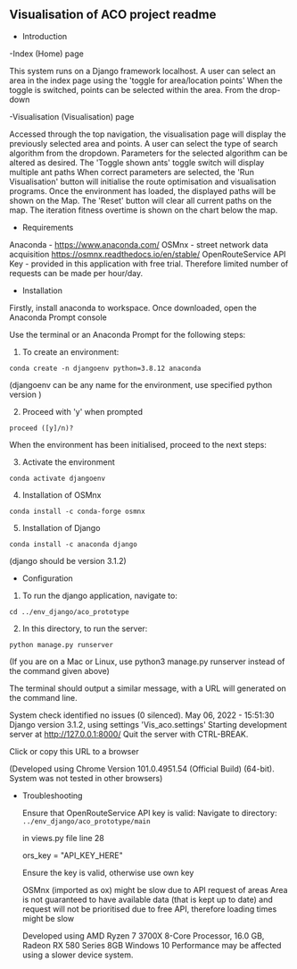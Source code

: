 Visualisation of ACO project readme
---------------------

 * Introduction

-Index (Home) page

This system runs on a Django framework localhost.
A user can select an area in the index page using the 'toggle for area/location points'
When the toggle is switched, points can be selected within the area.
From the drop-down

-Visualisation (Visualisation) page

Accessed through the top navigation, the visualisation page will display the previously selected
area and points.
A user can select the type of search algorithm from the dropdown.
Parameters for the selected algorithm can be altered as desired.
The 'Toggle shown ants' toggle switch will display multiple ant paths
When correct parameters are selected, the 'Run Visualisation' button will initialise the
route optimisation and visualisation programs.
Once the environment has loaded, the displayed paths will be shown on the Map.
The 'Reset' button will clear all current paths on the map.
The iteration fitness overtime is shown on the chart below the map.


 * Requirements

 Anaconda - https://www.anaconda.com/
 OSMnx - street network data acquisition https://osmnx.readthedocs.io/en/stable/
 OpenRouteService API Key - provided in this application with free trial.
 Therefore limited number of requests can be made per hour/day.

 * Installation

 Firstly, install anaconda to workspace.  Once downloaded, open the Anaconda Prompt console

 Use the terminal or an Anaconda Prompt for the following steps:

 1. To create an environment:

 `conda create -n djangoenv python=3.8.12 anaconda`  

 (djangoenv can be any name for the environment, use specified python version )

 2. Proceed with 'y' when prompted

 `proceed ([y]/n)?`

 When the environment has been initialised, proceed to the next steps:

 3. Activate the environment

 `conda activate djangoenv`

 4. Installation of OSMnx

 `conda install -c conda-forge osmnx`

 5. Installation of Django

 `conda install -c anaconda django`

 (django should be version 3.1.2)


 * Configuration

 1. To run the django application, navigate to:

 `cd ../env_django/aco_prototype`

 2. In this directory, to run the server:

 `python manage.py runserver`

 (If you are on a Mac or Linux, use python3 manage.py runserver instead of the command given above)

 The terminal should output a similar message, with a URL will generated on the command line.

  System check identified no issues (0 silenced).
  May 06, 2022 - 15:51:30
  Django version 3.1.2, using settings 'Vis_aco.settings'
  Starting development server at http://127.0.0.1:8000/
  Quit the server with CTRL-BREAK.

  Click or copy this URL to a browser

  (Developed using Chrome Version 101.0.4951.54 (Official Build) (64-bit).
  System was not tested in other browsers)

 * Troubleshooting

    Ensure that OpenRouteService API key is valid:
    Navigate to directory:  `../env_django/aco_prototype/main`

    in views.py file line 28

    ors_key = "API_KEY_HERE"

    Ensure the key is valid, otherwise use own key

    OSMnx (imported as ox) might be slow due to API request of areas
    Area is not guaranteed to have available data (that is kept up to date)
    and request will not be prioritised due to free API, therefore loading times might be slow

    Developed using AMD Ryzen 7 3700X 8-Core Processor, 16.0 GB, Radeon RX 580 Series 8GB
    Windows 10
    Performance may be affected using a slower device system.
